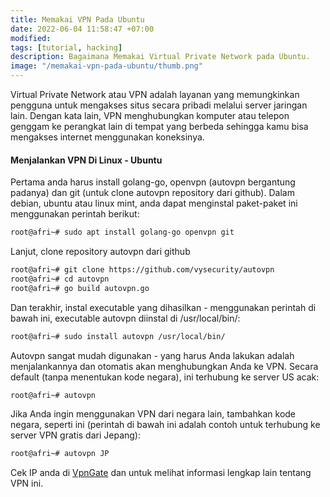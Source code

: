 ```yaml
---
title: Memakai VPN Pada Ubuntu
date: 2022-06-04 11:58:47 +07:00
modified:
tags: [tutorial, hacking]
description: Bagaimana Memakai Virtual Private Network pada Ubuntu.
image: "/memakai-vpn-pada-ubuntu/thumb.png"
---
```


Virtual Private Network atau VPN adalah layanan yang memungkinkan pengguna untuk mengakses situs secara pribadi melalui server jaringan lain. Dengan kata lain, VPN menghubungkan komputer atau telepon genggam ke perangkat lain di tempat yang berbeda sehingga kamu bisa mengakses internet menggunakan koneksinya.


#### Menjalankan VPN  Di Linux - Ubuntu

Pertama anda harus install golang-go, openvpn (autovpn bergantung padanya) dan git (untuk clone autovpn repository dari github). Dalam debian, ubuntu atau linux mint, anda dapat menginstal paket-paket ini menggunakan perintah berikut:

```bash
root@afri~# sudo apt install golang-go openvpn git
```

Lanjut, clone repository autovpn dari github
```bash
root@afri~# git clone https://github.com/vysecurity/autovpn
root@afri~# cd autovpn
root@afri~# go build autovpn.go
```

Dan terakhir, instal executable yang dihasilkan - menggunakan perintah di bawah ini, executable autovpn diinstal di /usr/local/bin/:
```bash
root@afri~# sudo install autovpn /usr/local/bin/
```

Autovpn sangat mudah digunakan - yang harus Anda lakukan adalah menjalankannya dan otomatis akan menghubungkan Anda ke VPN. Secara default (tanpa menentukan kode negara), ini terhubung ke server US acak:

```bash
root@afri~# autovpn
```

Jika Anda ingin menggunakan VPN dari negara lain, tambahkan kode negara, seperti ini (perintah di bawah ini adalah contoh untuk terhubung ke server VPN gratis dari Jepang):

```bash
root@afri~# autovpn JP
```

Cek IP anda di <a href="https://www.vpngate.net/en/">VpnGate</a> dan untuk melihat informasi lengkap lain tentang VPN ini.
